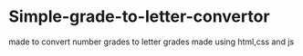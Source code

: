 ﻿# Simple-grade-to-letter-convertor
 made to convert number grades to letter grades
 made using html,css and js


